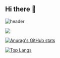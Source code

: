 ## Hi there 👋
![header](https://capsule-render.vercel.app/api?type=waving&color=gradient&height=300&section=header&text=Good%20to%20see%20you%20%F0%9F%A4%97)



<img src="https://img.shields.io/badge/Python-3776AB?style=flat-square&logo=Python&logoColor=white"/>



[![Anurag's GitHub stats](https://github-readme-stats.vercel.app/api?username=mellowhales)](https://github.com/anuraghazra/github-readme-stats)


[![Top Langs](https://github-readme-stats.vercel.app/api/top-langs/?username=mellowhales)](https://github.com/anuraghazra/github-readme-stats)
<!--
**mellowhales/mellowhales** is a ✨ _special_ ✨ repository because its `README.md` (this file) appears on your GitHub profile.

Here are some ideas to get you started:

- 🔭 I’m currently working on ...
- 🌱 I’m currently learning ...
- 👯 I’m looking to collaborate on ...
- 🤔 I’m looking for help with ...
- 💬 Ask me about ...
- 📫 How to reach me: ...
- 😄 Pronouns: ...
- ⚡ Fun fact: ...
-->
